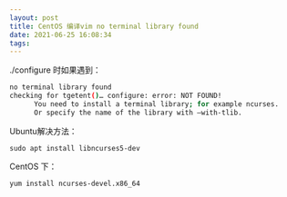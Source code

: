 ```yaml
---
layout: post
title: CentOS 编译vim no terminal library found
date: 2021-06-25 16:08:34
tags:
---
```


./configure 时如果遇到：

```bash
no terminal library found
checking for tgetent()… configure: error: NOT FOUND!
      You need to install a terminal library; for example ncurses.
      Or specify the name of the library with –with-tlib.
```

Ubuntu解决方法：

```sudo apt install libncurses5-dev```

CentOS 下：

```yum install ncurses-devel.x86_64```
